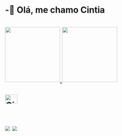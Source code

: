 <h1>  -🧐 Olá, me chamo Cintia <h1>
<div>
  <a href="https://github.com/cintiateixeira">
  <img height="180em" src="https://github-readme-stats.vercel.app/api?username=cintiateixeira&show_icons=true&theme=dark&include_all_commits=true&count_private=true"/>
  <img height="180em" src="https://github-readme-stats.vercel.app/api/top-langs/?username=cintiateixeira&layout=compact&langs_count=7&theme=merko"/>
</div>
  <div style="display: inline_block"><br>
  <img align="center" alt="Cintia-c" height="30" width="40" src="https://cdn.jsdelivr.net/gh/devicons/devicon/icons/c/c-original.svg" /> <br></br>
</div>
  
  <div>
 
  <a href="mailto:cinthyateixeira2017@gmail.com" target="_blank"><img src="https://img.shields.io/badge/Gmail-D14836?style=for-the-badge&logo=gmail&logoColor=white"></a>
 	<a href="https://t.me/Cintia Teixeira" target="_blank"><img src="https://img.shields.io/badge/Telegram-2CA5E0?style=for-the-badge&logo=telegram&logoColor=white"></a>
  </div>
